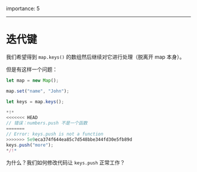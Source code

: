importance: 5

---

# 迭代键

我们希望得到 `map.keys()` 的数组然后继续对它进行处理（脱离开 map 本身）。

但是有这样一个问题：

```js run
let map = new Map();

map.set("name", "John");

let keys = map.keys();

*!*
<<<<<<< HEAD
// 错误：numbers.push 不是一个函数
=======
// Error: keys.push is not a function
>>>>>>> 5e9eca374f644ea85c7d548bbe344fd30e5fb89d
keys.push("more");
*/!*
```

为什么？我们如何修改代码让 `keys.push` 正常工作？

